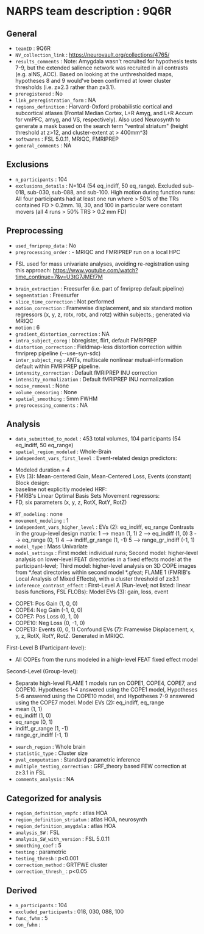 # NARPS team description : 9Q6R
## General
* `teamID` : 9Q6R
* `NV_collection_link` : https://neurovault.org/collections/4765/
* `results_comments` : Note: Amygdala wasn't recruited for hypothesis tests 7-9, but the extended salience network was recruited in all contrasts (e.g. aINS, ACC). Based on looking at the unthresholded maps, hypotheses 8 and 9 would've been confirmed at lower cluster thresholds (i.e. z≥2.3 rather than z≥3.1).
* `preregistered` : No
* `link_preregistration_form` : NA
* `regions_definition` : Harvard-Oxford probabilistic cortical and subcortical atlases (Frontal Median Cortex, L+R Amyg, and L+R Accum for vmPFC, amyg, and VS, respectively). Also used Neurosynth to generate a mask based on the search term "ventral striatum" (height threshold at z>12, and cluster-extent at > 400mm^3)
* `softwares` : FSL 5.0.11, MRIQC, FMRIPREP
* `general_comments` : NA
## Exclusions
* `n_participants` : 104
* `exclusions_details` : N=104 (54 eq_indiff, 50 eq_range). Excluded sub-018, sub-030, sub-088, and sub-100. High motion during function runs: All four participants had at least one run where > 50% of the TRs contained FD > 0.2mm. 18, 30, and 100 in particular were constant movers (all 4 runs > 50% TRS > 0.2 mm FD) 
## Preprocessing
* `used_fmriprep_data` : No
* `preprocessing_order` :  - MRIQC and FMRIPREP run on a local HPC
- FSL used for mass univariate analyses, avoiding re-registration using this approach: https://www.youtube.com/watch?time_continue=7&v=U3tG7JMEf7M
* `brain_extraction` : Freesurfer (i.e. part of fmriprep default pipeline)
* `segmentation` : Freesurfer
* `slice_time_correction` : Not performed
* `motion_correction` : Framewise displacement, and six standard motion regressors (x, y, z, rotx, rotx, and rotz) within subjects.; generated via MRIQC 
* `motion` : 6
* `gradient_distortion_correction` : NA
* `intra_subject_coreg` : bbregister, flirt, default FMRIPREP
* `distortion_correction` : Fieldmap-less distortion correction within fmriprep pipeline (--use-syn-sdc)
* `inter_subject_reg` : ANTs, multiscale nonlinear mutual-information default within FMRIPREP pipeline.
* `intensity_correction` : Default fMRIPREP INU correction
* `intensity_normalization` : Default fMRIPREP INU normalization
* `noise_removal` : None
* `volume_censoring` : None
* `spatial_smoothing` : 5mm FWHM
* `preprocessing_comments` : NA
## Analysis
* `data_submitted_to_model` : 453 total volumes, 104 participants (54 eq_indiff, 50 eq_range)
* `spatial_region_modeled` : Whole-Brain
* `independent_vars_first_level` : Event-related design predictors:
- Modeled duration = 4
- EVs  (3): Mean-centered Gain, Mean-Centered Loss, Events (constant)
Block design:
- baseline not explicitly modeled
HRF:
- FMRIB's Linear Optimal Basis Sets
Movement regressors:
- FD, six parameters (x, y, z, RotX, RotY, RotZ)
* `RT_modeling` : none
* `movement_modeling` : 1
* `independent_vars_higher_level` : EVs (2): eq_indiff, eq_range
Contrasts in the group-level design matrix:
1 --> mean (1, 1)
2 --> eq_indiff (1, 0)
3 --> eq_range (0, 1)
4 --> indiff_gr_range (1, -1)
5 --> range_gr_indiff (-1, 1)
* `model_type` : Mass Univariate
* `model_settings` : First model: individual runs; 
Second model: higher-level analysis on lower-level FEAT directories in a fixed effects model at the participant-level; 
Third model: higher-level analysis on 3D COPE images from *.feat directories within second model *.gfeat; FLAME 1 (FMRIB's Local Analysis of Mixed Effects), with a cluster threshold of z≥3.1
* `inference_contrast_effect` : First-Level A (Run-level; not listed: linear basis functions, FSL FLOBs):
Model EVs (3): gain, loss, event
- COPE1: Pos Gain (1, 0, 0)
- COPE4: Neg Gain  (-1, 0, 0)
- COPE7: Pos Loss (0, 1, 0)
- COPE10: Neg Loss (0, -1, 0)
- COPE13: Events (0, 0, 1)
Confound EVs (7): Framewise Displacement, x, y, z, RotX, RotY, RotZ. Generated in MRIQC.

First-Level B (Participant-level):
- All COPEs from the runs modeled in a high-level FEAT fixed effect model

Second-Level (Group-level):
- Separate high-level FLAME 1 models run on COPE1, COPE4, COPE7, and COPE10. Hypotheses 1-4 answered using the COPE1 model, Hypotheses 5-6 answered using the COPE10 model, and Hypotheses 7-9 answered using the COPE7 model.
Model EVs (2): eq_indiff, eq_range
- mean (1, 1)
- eq_indiff (1, 0)
- eq_range (0, 1)
- indiff_gr_range (1, -1)
- range_gr_indiff (-1, 1) 
* `search_region` : Whole brain
* `statistic_type` : Cluster size
* `pval_computation` : Standard parametric inference
* `multiple_testing_correction` : GRF_theory based FEW correction at z≥3.1 in FSL
* `comments_analysis` : NA
## Categorized for analysis
* `region_definition_vmpfc` : atlas HOA
* `region_definition_striatum` : atlas HOA, neurosynth
* `region_definition_amygdala` : atlas HOA
* `analysis_SW` : FSL
* `analysis_SW_with_version` : FSL 5.0.11
* `smoothing_coef` : 5
* `testing` : parametric
* `testing_thresh` : p<0.001
* `correction_method` : GRTFWE cluster
* `correction_thresh_` : p<0.05
## Derived
* `n_participants` : 104
* `excluded_participants` : 018, 030, 088, 100
* `func_fwhm` : 5
* `con_fwhm` : 
